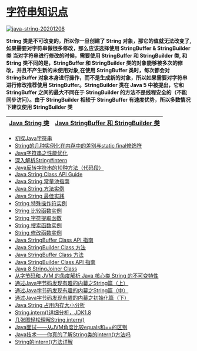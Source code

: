 
 # [字符串知识点](https://github.com/stevenli91748/JAVA-Architecture/blob/master/Java%20fundamental/interview/String知识点.md)

<a href="https://ibb.co/4Vd6wpk"><img src="https://i.ibb.co/mc8Lr4p/java-string-20201208.png" alt="java-string-20201208" border="0"></a>

**String 类是不可改变的，所以你一旦创建了 String 对象，那它的值就无法改变了, 如果需要对字符串做很多修改，那么应该选择使用 StringBuffer & StringBuilder 类**
**当对字符串进行修改的时候，需要使用 StringBuffer 和 StringBuilder 类, 和 String 类不同的是，StringBuffer 和 StringBuilder 类的对象能够被多次的修改，并且不产生新的未使用对象,在使用 StringBuffer 类时，每次都会对 StringBuffer 对象本身进行操作，而不是生成新的对象，所以如果需要对字符串进行修改推荐使用 StringBuffer。StringBuilder 类在 Java 5 中被提出，它和 StringBuffer 之间的最大不同在于 StringBuilder 的方法不是线程安全的（不能同步访问）。由于 StringBuilder 相较于 StringBuffer 有速度优势，所以多数情况下建议使用 StringBuilder 类**

[Java String 类](https://www.runoob.com/java/java-string.html)|[Java StringBuffer 和 StringBuilder 类](https://www.runoob.com/java/java-stringbuffer.html)|
---|---|

* [初探Java字符串](http://www.importnew.com/18454.html)
* [String的几种实例化在内存中的差别与static final修饰符](https://blog.csdn.net/qq_30552441/article/details/79776349)
* [Java字符串之性能优化](http://www.importnew.com/14595.html)
* [深入解析String#intern](http://www.importnew.com/14142.html)
* [Java反转字符串的10种方法（代码段）](http://www.importnew.com/30579.html)
* [Java String Class API Guide](https://www.javaguides.net/2018/08/java-string-class-api-guide.html)
* [Java String 常量池指南](https://www.javaguides.net/2018/07/guide-to-java-string-constant-pool.html)
* [Java String 方法实例](https://www.javaguides.net/2018/08/java-string-methods-with-examples.html)
* [Java String 最佳实践](https://www.javaguides.net/2018/06/guide-to-string-best-practices-in-java.html)
* [String 特殊操作符实例](https://www.javaguides.net/2018/08/string-special-operations-with-examples.html)
* [String 比较函数实例](https://www.javaguides.net/2018/08/string-comparison-methods-with-examples.html)
* [String 字符提取函数](https://www.javaguides.net/2018/08/string-methods-for-character-extraction.html)
* [String 搜索函数实例](https://www.javaguides.net/2018/08/string-searching-methods-with-examples.html)
* [String 修改函数实例](https://www.javaguides.net/2018/08/string-modifying-methods-with-examples.html)
* [Java StringBuffer Class API 指南](https://www.javaguides.net/2018/08/java-stringbuffer-class-api-guide.html)
* [Java StringBuilder Class 方法](https://www.javaguides.net/2018/08/stringbuilder-class-methods-in-java.html)
* [Java StringBuffer Class 方法](https://www.javaguides.net/2018/08/stringbuffer-class-methods-in-java.html)
* [Java StringBuilder Class API 指南](https://www.javaguides.net/2018/08/java-stringbuilder-class-api-guide.html)
* [Java 8 StringJoiner Class](https://www.javaguides.net/2018/07/java-8-stringjoiner-class.html)
* [从字节码和 JVM 的角度解析 Java 核心类 String 的不可变特性](http://www.importnew.com/26595.html)
* [通过Java字节码发现有趣的内幕之String篇（上）](http://www.importnew.com/18785.html)
* [通过Java字节码发现有趣的内幕之String篇（中）](http://www.importnew.com/18789.html)
* [通过Java字节码发现有趣的内幕之初始化篇（下）](http://www.importnew.com/18791.html)
* [Java String 占用内存大小分析](https://blog.csdn.net/mafei6827/article/details/87076371)
* [String.intern()详细分析，JDK1.8](https://blog.csdn.net/u013366617/article/details/83618361)
* [几张图轻松理解String.intern()](https://blog.csdn.net/tyyking/article/details/82496901)
* [Java面试——从JVM角度比较equals和==的区别](https://blog.csdn.net/seu_calvin/article/details/52089040)
* [Java技术——你真的了解String类的intern()方法吗](https://blog.csdn.net/seu_calvin/article/details/52291082)
* [String的intern()方法详解](https://blog.csdn.net/wjzhang5514/article/details/70209403)
